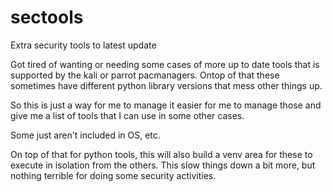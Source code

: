 # sectools
Extra security tools to latest update

Got tired of wanting or needing some cases of more up to date tools that is supported by the kali or parrot pacmanagers. Ontop of that these sometimes have different python library versions that mess other things up.

So this is just a way for me to manage it easier for me to manage those and give me a list of tools that I can use in some other cases.

Some just aren't included in OS, etc.

On top of that for python tools, this will also build a venv area for these to execute in isolation from the others. This slow things down a bit more, but nothing terrible for doing some security activities.

